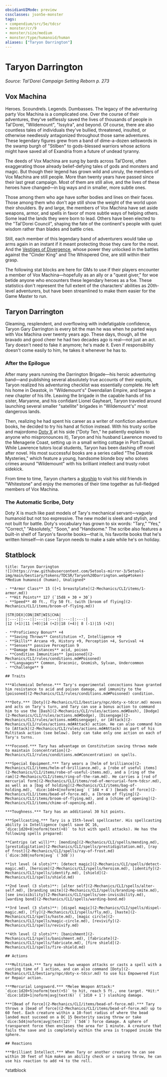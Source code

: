 ```yaml
---
obsidianUIMode: preview
cssclasses: json5e-monster
tags:
- compendium/src/5e/tdcsr
- monster/cr/9
- monster/size/medium
- monster/type/humanoid/human
aliases: ["Taryon Darrington"]
---
```

# Taryon Darrington
*Source: Tal'Dorei Campaign Setting Reborn p. 273*  

## Vox Machina

Heroes. Scoundrels. Legends. Dumbasses. The legacy of the adventuring party Vox Machina is a complicated one. Over the course of their adventures, they've selflessly saved the lives of thousands of people in Tal'Dorei, "Wildemount", "Issylra", and beyond. Of course, there are also countless tales of individuals they've bullied, threatened, insulted, or otherwise needlessly antagonized throughout those same adventures. These legendary figures grew from a band of dime-a-dozen sellswords in the swamp burgh of "Stilben" to gods-blessed warriors whose actions might have saved all of Exandria from a future of undead tyranny.

The deeds of Vox Machina are sung by bards across Tal'Dorei, often exaggerating those already belief-defying tales of gods and monsters and magic. But though their legend has grown wild and unruly, the members of Vox Machina are still people. More than twenty years have passed since their last great campaign. Most of them are still alive, and the lives of these heroes have changed—in big ways and in smaller, more subtle ones.

Those among them who age have softer bodies and lines on their faces. Those among them who don't age still show the weight of the world upon their shoulders. By and large, the members of Vox Machina have set aside weapons, armor, and spells in favor of more subtle ways of helping others. Some lead the lands they were born to lead. Others have been elected to the "Tal'Dorei Council", shaping the fate of the continent's people with quiet wisdom rather than blades and battle cries.

Still, each member of this legendary band of adventurers would take up arms again in an instant if it meant protecting those they care for the most. And the [Vestiges of Divergence](2-Mechanics/CLI/tables/vestiges-of-divergence-by-advancement-tdcsr.md), whose power they unlocked in the battles against the "Cinder King" and The Whispered One, are still within their grasp.

The following stat blocks are here for GMs to use if their players encounter a member of Vox Machina—hopefully as an ally or a "quest giver," for woe betide anyone who encounters these legendary heroes as a foe. These statistics don't represent the full extent of the characters' abilities as 20th-level adventurers, but have been streamlined to make them easier for the Game Master to run.

## Taryon Darrington

Gleaming, resplendent, and overflowing with indefatigable confidence, Taryon Gary Darrington is every bit the man he was when he parted ways with Vox Machina over twenty years ago. These days, though, all the bravado and good cheer he had two decades ago is real—not just an act. Tary doesn't need to fake it anymore; he's made it. Even if responsibility doesn't come easily to him, he takes it whenever he has to.

### After the Epilogue

After many years running the Darrington Brigade—his heroic adventuring band—and publishing several absolutely true accounts of their exploits, Taryon realized his adventuring checklist was essentially complete. He left his home in Deastok, in "Wildemount's" Dwendalian Empire, and began a new chapter of his life. Leaving the brigade in the capable hands of his sister, Maryanne, and his confidant Lionel Gayheart, Taryon traveled around launching several smaller "satellite" brigades in "Wildemount's" most dangerous lands.

Then, realizing he had spent his career as a writer of nonfiction adventure books, he decided to try his hand at fiction instead. With his trusty scribe and majordomo [Doty X](2-Mechanics/CLI/bestiary/npc/doty-x-tdcsr.md) at his side ("Doty Ten," he patiently explains to anyone who mispronounces it), Taryon and his husband Lawrence moved to the Menagerie Coast, setting up in a small writing cottage in Port Damali. While Lawrence tutors local students, Taryon has been dashing off novel after novel. His most successful books are a series called "The Deastok Mysteries," which feature a young, handsome blonde boy who solves crimes around "Wildemount" with his brilliant intellect and trusty robot sidekick.

From time to time, Taryon charters a [skyship](2-Mechanics/CLI/items/skyship-tdcsr.md) to visit his old friends in "Whitestone" and enjoy the memories of their time together as full-fledged members of Vox Machina.

### The Automatic Scribe, Doty

Doty X is much like past models of Tary's mechanical servant—vaguely humanoid but not too expressive. The new model is sleek and stylish, and not built for battle. Doty's vocabulary has grown to six words: "Tary," "Yes," "Correct," "Absolutely," "Soon," and "Handsome." The scribe also features a built-in shelf of Taryon's favorite books—that is, his favorite books that he's written himself—in case Taryon needs to make a sale while he's on holiday.

## Statblock

```ad-statblock
title: Taryon Darrington
![](https://raw.githubusercontent.com/5etools-mirror-3/5etools-img/main/bestiary/tokens/TDCSR/Taryon%20Darrington.webp#token)
*Medium humanoid (human), Unaligned*

- **Armor Class** 15 ([+1 breastplate](2-Mechanics/CLI/items/1-armor.md))
- **Hit Points** 127 (`15d8 + 30 + 30`)
- **Speed** 40 ft., fly 50 ft. (with [broom of flying](2-Mechanics/CLI/items/broom-of-flying.md))

|STR|DEX|CON|INT|WIS|CHA|
|:---:|:---:|:---:|:---:|:---:|:---:|
|12 (+1)|11 (+0)|14 (+2)|18 (+4)| 8 (-1)|15 (+2)|

- **Proficiency Bonus** +4
- **Saving Throws** Constitution +7, Intelligence +9
- **Skills** Arcana +9, History +9, Perception +4, Survival +4
- **Senses** passive Perception 9
- **Damage Resistances** acid, poison
- **Condition Immunities** [poisoned](2-Mechanics/CLI/rules/conditions.md#Poisoned)
- **Languages** Common, Draconic, Gnomish, Sylvan, Undercommon
- **Challenge** 9

## Traits

***Alchemical Defense.*** Tary's experimental concoctions have granted him resistance to acid and poison damage, and immunity to the [poisoned](2-Mechanics/CLI/rules/conditions.md#Poisoned) condition.

***Doty.*** [Doty](2-Mechanics/CLI/bestiary/npc/doty-x-tdcsr.md) moves and acts on Tary's turn, and Tary can use a bonus action to command him to use the [Dash](2-Mechanics/CLI/rules/actions.md#Dash), [Dodge](2-Mechanics/CLI/rules/actions.md#Dodge), [Disengage](2-Mechanics/CLI/rules/actions.md#Disengage), or [Attack](2-Mechanics/CLI/rules/actions.md#Attack) action. He can also command him to [Attack](2-Mechanics/CLI/rules/actions.md#Attack) as part of his Multitask action (see below). Doty can take only one action on each of Tary's turns.

***Focused.*** Tary has advantage on Constitution saving throws made to maintain [concentration](2-Mechanics/CLI/rules/conditions.md#Concentration) on spells.

***Special Equipment.*** Tary wears a [helm of brilliance](2-Mechanics/CLI/items/helm-of-brilliance.md), a [robe of useful items](2-Mechanics/CLI/items/robe-of-useful-items.md), and a [ring of the ram](2-Mechanics/CLI/items/ring-of-the-ram.md). He carries a [rod of mercurial form](2-Mechanics/CLI/items/rod-of-mercurial-form-tdcsr.md), as well as a [bag of holding](2-Mechanics/CLI/items/bag-of-holding.md), `dice:1d4+4|noform|avg` (`1d4 + 4`) [beads of force](2-Mechanics/CLI/items/bead-of-force.md), a [broom of flying](2-Mechanics/CLI/items/broom-of-flying.md), and a [chime of opening](2-Mechanics/CLI/items/chime-of-opening.md).

***Toughness.*** Tary has an additional 30 hit points.

***Spellcasting.*** Tary is a 15th-level spellcaster. His spellcasting ability is Intelligence (spell save DC 16, `dice:1d20+8|noform|text(+8)` to hit with spell attacks). He has the following spells prepared:

**Cantrips (at will)**: [mending](2-Mechanics/CLI/spells/mending.md), [prestidigitation](2-Mechanics/CLI/spells/prestidigitation.md), [ray of frost](2-Mechanics/CLI/spells/ray-of-frost.md) (`dice:3d8|noform|avg` (`3d8`))

**1st level (4 slots)**: [detect magic](2-Mechanics/CLI/spells/detect-magic.md), [heroism](2-Mechanics/CLI/spells/heroism.md), [identify](2-Mechanics/CLI/spells/identify.md), [shield](2-Mechanics/CLI/spells/shield.md)

**2nd level (3 slots)**: [alter self](2-Mechanics/CLI/spells/alter-self.md), [branding smite](2-Mechanics/CLI/spells/branding-smite.md), [see invisibility](2-Mechanics/CLI/spells/see-invisibility.md), [warding bond](2-Mechanics/CLI/spells/warding-bond.md)

**3rd level (3 slots)**: [dispel magic](2-Mechanics/CLI/spells/dispel-magic.md), [fly](2-Mechanics/CLI/spells/fly.md), [haste](2-Mechanics/CLI/spells/haste.md), [magic circle](2-Mechanics/CLI/spells/magic-circle.md), [revivify](2-Mechanics/CLI/spells/revivify.md)

**4th level (2 slots)**: [banishment](2-Mechanics/CLI/spells/banishment.md), [fabricate](2-Mechanics/CLI/spells/fabricate.md), [fire shield](2-Mechanics/CLI/spells/fire-shield.md)

## Actions

***Multitask.*** Tary makes two weapon attacks or casts a spell with a casting time of 1 action, and can also command [Doty](2-Mechanics/CLI/bestiary/npc/doty-x-tdcsr.md) to use his Empowered Fist or Repair action.

***Mercurial Longsword.*** *Melee Weapon Attack:* `dice:1d20+5|noform|text(+5)` to hit, reach 5 ft., one target. *Hit:* `dice:1d10+1|noform|avg|text(6)` (`1d10 + 1`) slashing damage.

***[Bead of Force](2-Mechanics/CLI/items/bead-of-force.md).*** Tary throws a [bead of force](2-Mechanics/CLI/items/bead-of-force.md) up to 60 feet. Each creature within a 10-foot radius of where the bead landed must succeed on a DC 15 Dexterity saving throw or take `dice:5d4|noform|avg|text(12)` (`5d4`) force damage. A sphere of transparent force then encloses the area for 1 minute. A creature that fails the save and is completely within the area is trapped inside the sphere.

## Reactions

***Brilliant Intellect.*** When Tary or another creature he can see within 30 feet of him makes an ability check or a saving throw, he can use his reaction to add +4 to the roll.
```
^statblock